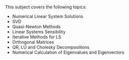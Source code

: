 This subject covers the following topics:

- Numerical Linear System Solutions
- SVD
- Quasi-Newton Methods
- Linear Systems Sensibility
- Iterative Methods for LS
- Orthogonal Matrices
- QR, LU and Cholesky Decompositions
- Numerical Calculation of Eigenvalues and Eigenvectors
